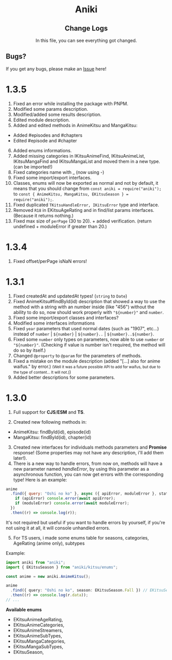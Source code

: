 <div align="center">
<h1>Aniki</h1>
<h2>Change Logs</h2>
In this file, you can see everything got changed.
</div>

## Bugs?

If you get any bugs, please make an [Issue](https://github.com/Normioffi/Aniki/issues) here!

# 1.3.5

1. Fixed an error while installing the package with PNPM.
2. Modified some params description.
3. Modified/added some results description.
4. Edited module description.
5. Added and edited methods in AnimeKitsu and MangaKitsu:

- Added #episodes and #chapters
- Edited #episode and #chapter

6. Added enums informations.
7. Added missing categories in IKitsuAnimeFind, IKitsuAnimeList, IKitsuMangaFind and IKitsuMangaList and moved them in a new type. (can be imported!)
8. Fixed categories name with \_ (now using -)
9. Fixed some import/export interfaces.
10. Classes, enums will now be exported as normal and not by default, it means that you should change from `const aniki = require("aniki");` to `const { AnimeKitsu, MangaKitsu, EKitsuSeason } = require("aniki");`.
11. Fixed duplicated `TKitsuHandleError, IKitsuError` type and interface.
12. Removed `R18` in EKitsuAgeRating and in find/list params interfaces. (Because it returns nothing.)
13. Fixed max size of `perPage` (30 to 20). + added verification. (return undefined + moduleError if greater than 20.)

# 1.3.4

1. Fixed offset/perPage isNaN errors!

# 1.3.1

1. Fixed createdAt and updatedAt types! (`string` to `Date`)
2. Fixed AnimeKitsu#findById(id) description that showed a way to use the method with a string with an number inside (like "456") without the ability to do so, now should work properly with `"${number}"` and `number`.
3. Fixed some import/export classes and interfaces?
4. Modified some interfaces informations
5. Fixed `year` parameters that used normal dates (such as "1907", etc...) instead of `number` | `${number}` | `${number}..` | `${number}..${number}`.
6. Fixed some `number` only types on parameters, now able to use `number` or `"${number}"`. (Checking if value is number isn't required, the method will do so by itself.)
7. Changed `@property` to `@param` for the parameters of methods.
8. Fixed a mistake on the module description (added "[...] also for anime waifus." by error.) <small>(Well it was a future possible API to add for waifus, but due to the type of content... It will not.)</small>)
9. Added better descriptions for some parameters.

# 1.3.0

1. Full support for **CJS**/**ESM** and **TS**.

2. Created new following methods in:

- AnimeKitsu: findById(id), episode(id)
- MangaKitsu: findById(id), chapter(id)

3. Created new interfaces for individuals methods parameters and **Promise** response! (Some properties may not have any description, i'll add them later!).
4. There is a new way to handle errors, from now on, methods will have a new parameter named _handleError_, by using this parameter as a asynchronous function, you can now get errors with the corresponding type! Here is an example:

```js
anime
  .find({ query: "Oshi no ko" }, async ({ apiError, moduleError }, status) => {
    if (apiError) console.error(await apiError);
    if (moduleError) console.error(await moduleError);
  })
  .then((r) => console.log(r));
```

It's not required but useful if you want to handle errors by yourself, if you're not using it at all, it will console unhandled errors.

5. For TS users, i made some enums table for seasons, categories, AgeRating (anime only), subtypes

Example:

```ts
import aniki from "aniki";
import { EKitsuSeason } from "aniki/kitsu/enums";

const anime = new aniki.AnimeKitsu();

anime
  .find({ query: "Oshi no ko", season: EKitsuSeason.Fall }) // EKitsuSeason.Fall = "fall";
  .then((r) => console.log(r.data));
// ...
```

<b>Available enums</b>

- EKitsuAnimeAgeRating,
- EKitsuAnimeCategories,
- EKitsuAnimeStreamers,
- EKitsuAnimeSubTypes,
- EKitsuMangaCategories,
- EKitsuMangaSubTypes,
- EKitsuSeason,
